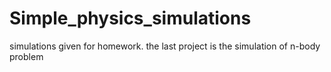 # Simple_physics_simulations
simulations given for homework. the last project is the simulation of n-body problem
